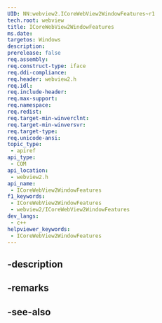 ```yaml
---
UID: NN:webview2.ICoreWebView2WindowFeatures~r1
tech.root: webview
title: ICoreWebView2WindowFeatures
ms.date: 
targetos: Windows
description: 
prerelease: false
req.assembly: 
req.construct-type: iface
req.ddi-compliance: 
req.header: webview2.h
req.idl: 
req.include-header: 
req.max-support: 
req.namespace: 
req.redist: 
req.target-min-winverclnt: 
req.target-min-winversvr: 
req.target-type: 
req.unicode-ansi: 
topic_type:
 - apiref
api_type:
 - COM
api_location:
 - webview2.h
api_name:
 - ICoreWebView2WindowFeatures
f1_keywords:
 - ICoreWebView2WindowFeatures
 - webview2/ICoreWebView2WindowFeatures
dev_langs:
 - c++
helpviewer_keywords:
 - ICoreWebView2WindowFeatures
---
```


## -description

## -remarks

## -see-also

